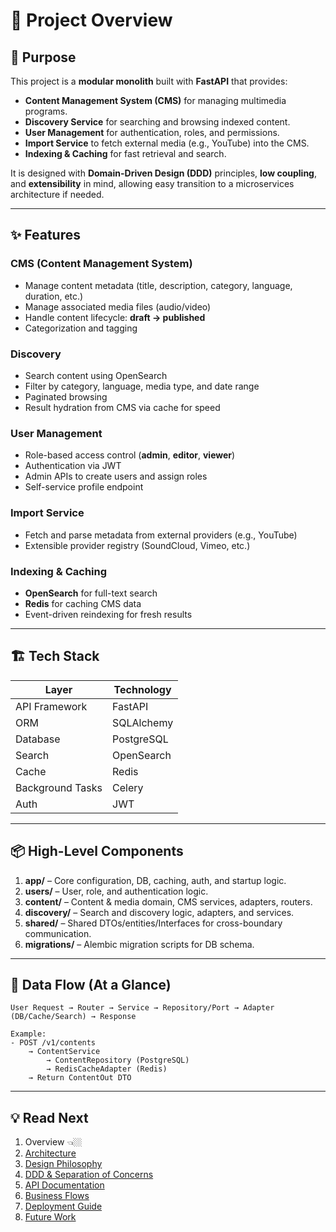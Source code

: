 # 📖 Project Overview

## 🎯 Purpose

This project is a **modular monolith** built with **FastAPI** that provides:
- **Content Management System (CMS)** for managing multimedia programs.
- **Discovery Service** for searching and browsing indexed content.
- **User Management** for authentication, roles, and permissions.
- **Import Service** to fetch external media (e.g., YouTube) into the CMS.
- **Indexing & Caching** for fast retrieval and search.

It is designed with **Domain-Driven Design (DDD)** principles, **low coupling**, and **extensibility** in mind, allowing easy transition to a microservices architecture if needed.

---

## ✨ Features

### CMS (Content Management System)
- Manage content metadata (title, description, category, language, duration, etc.)
- Manage associated media files (audio/video)
- Handle content lifecycle: **draft → published**
- Categorization and tagging

### Discovery
- Search content using OpenSearch
- Filter by category, language, media type, and date range
- Paginated browsing
- Result hydration from CMS via cache for speed

### User Management
- Role-based access control (**admin**, **editor**, **viewer**)
- Authentication via JWT
- Admin APIs to create users and assign roles
- Self-service profile endpoint

### Import Service
- Fetch and parse metadata from external providers (e.g., YouTube)
- Extensible provider registry (SoundCloud, Vimeo, etc.)

### Indexing & Caching
- **OpenSearch** for full-text search
- **Redis** for caching CMS data
- Event-driven reindexing for fresh results

---

## 🏗 Tech Stack

| Layer            | Technology |
|------------------|------------|
| API Framework    | FastAPI    |
| ORM              | SQLAlchemy |
| Database         | PostgreSQL |
| Search           | OpenSearch |
| Cache            | Redis      |
| Background Tasks | Celery     |
| Auth             | JWT        |

---

## 📦 High-Level Components

1. **app/** – Core configuration, DB, caching, auth, and startup logic.
2. **users/** – User, role, and authentication logic.
3. **content/** – Content & media domain, CMS services, adapters, routers.
4. **discovery/** – Search and discovery logic, adapters, and services.
5. **shared/** – Shared DTOs/entities/Interfaces for cross-boundary communication.
6. **migrations/** – Alembic migration scripts for DB schema.

---

## 🔄 Data Flow (At a Glance)

```plaintext
User Request → Router → Service → Repository/Port → Adapter (DB/Cache/Search) → Response

Example:
- POST /v1/contents
    → ContentService
        → ContentRepository (PostgreSQL)
        → RedisCacheAdapter (Redis)
    → Return ContentOut DTO
```

---
## 💡 Read Next
1. Overview 👈🏼
2. [Architecture](01-Architecture.md)
3. [Design Philosophy](02-Design-Philosophy.md)
4. [DDD & Separation of Concerns](03-DDD-and-Separation-of-Concerns.md)
5. [API Documentation](04-API-Documentation.md)
6. [Business Flows](05-Business-Flows.md)
7. [Deployment Guide](06-Deployment.md)
8. [Future Work](07-Future-Work.md)